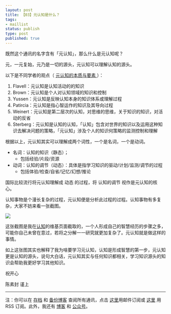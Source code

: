 ```yaml
--- 
layout: post
title: 【03】元认知是什么？
tags: 
- maillist
status: publish
type: post
published: true
---
```


既然这个通讯的名字含有「元认知」，那么什么是元认知呢？

元，一元复始，元乃是一切的源头，元认知可以理解认知的源头。

以下是不同学者的观点（ [元认知的本质与要素 ](http://d.g.wanfangdata.com.cn/Periodical_xlxb200004016.aspx)）：

1. Flavell：元认知是认知活动的的知识
2. Brown：元认知是个人对认知领域的知识和控制
3. Yussen：元认知是反映认知本身的知识体系或理解过程
4. Patircia：元认知是指心智运作的知识及其导向过程
5. Weinert：元认知是第二层次的认知，对思维的思维，关于知识的知识，对活动的反省
6. Sterberg：元认知是认知的认知，「认知」包含对世界的知识以及运用这种知识去解决问题的策略，「元认知」涉及个人的知识何策略的监测控制和理解

根据以上，元认知其实可以理解成两个词性，一个是名词，一个是动词。

- 名词：认知的知识（静态）；
	+ 包括经验/片段/资源
- 动词：认知的调节（动态）：具体是指学习知识的驱动/计划/监测/调节的过程
	+ 包括体验/检查/自省/记忆/幻想/推论

国际比较流行将元认知理解成 动态 的过程，将 认知的调节 视作是元认知的核心。

认知事物是个漫长复杂的过程，元认知便是分析此过程的过程。认知事物有多复杂，大家不妨来看一张截图。

![](http://openmindclub.qiniudn.com/cnfeat/image/cognitionwiki.jpg)

这张截图是我在[认知](https://www.wikiwand.com/zh/%E8%AA%8D%E7%9F%A5)的维基页面截取的，一个人形成自己的智慧经历的步骤之多，可能你自己未曾在意过，若将之分解一一研究就更加复杂了。元认知就是做这样的事情。

如上这张图其实也解释了我为啥要学习元认知，认知是形成智慧的第一步，元认知更是认知的源头，说句大白话，元认知其实与任何知识都相关，学习知识源头的知识会帮助我更好学习其他知识。

祝开心

陈素封 谨上


----

注：你可以在 [存档](http://tinyletter.com/cnfeat/archive) 和 [备份博客](mesule.com) 查阅所有通讯，点击 [这里](http://tinyletter.com/cnfeat)用邮件订阅或 [这里](http://mesule.com/feed/) 用 RSS 订阅。此外，我还有 [博客](cnfeat.com) 和 [公众号](http://t.cn/RGaif2N)。

